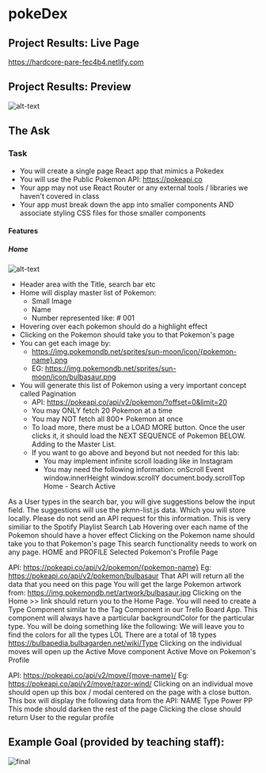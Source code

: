 # pokeDex

## Project Results: Live Page
https://hardcore-pare-fec4b4.netlify.com

## Project Results: Preview
![alt-text](playlistDemoVid.gif)

## The Ask

### Task
- You will create a single page React app that mimics a Pokedex
- You will use the Public Pokemon API: https://pokeapi.co
- Your app may not use React Router or any external tools / libraries we haven't covered in class
- Your app must break down the app into smaller components AND associate styling CSS files for those smaller components


#### Features

##### Home

![alt-text](./pokedex/src/assets/photos/TaskGoal1.jpg)

- Header area with the Title, search bar etc
- Home will display master list of Pokemon:
  - Small Image
  - Name
  - Number represented like: # 001
- Hovering over each pokemon should do a highlight effect
- Clicking on the Pokemon should take you to that Pokemon's page
- You can get each image by:
  - https://img.pokemondb.net/sprites/sun-moon/icon/{pokemon-name}.png
  - EG: https://img.pokemondb.net/sprites/sun-moon/icon/bulbasaur.png
- You will generate this list of Pokemon using a very important concept called Pagination
  - API: https://pokeapi.co/api/v2/pokemon/?offset=0&limit=20
  - You may ONLY fetch 20 Pokemon at a time
  - You may NOT fetch all 800+ Pokemon at once
  - To load more, there must be a LOAD MORE button. Once the user clicks it, it should load the NEXT SEQUENCE of Pokemon  BELOW. Adding to the Master List.
  - If you want to go above and beyond but not needed for this lab:
    - You may implement infinite scroll loading like in Instagram
    - You may need the following information:
onScroll Event
window.innerHeight 
window.scrollY
document.body.scrollTop
Home - Search Active


As a User types in the search bar, you will give suggestions below the input field.
The suggestions will use the pkmn-list.js data. Which you will store locally. Please do not send an API request for this information.
This is very similiar to the Spotify Playlist Search Lab
Hovering over each name of the Pokemon should have a hover effect
Clicking on the Pokemon name should take you to that Pokemon's page
This search functionality needs to work on any page. HOME and PROFILE
Selected Pokemon's Profile Page


API: https://pokeapi.co/api/v2/pokemon/{pokemon-name}
Eg: https://pokeapi.co/api/v2/pokemon/bulbasaur
That API will return all the data that you need on this page
You will get the large Pokemon artwork from:
https://img.pokemondb.net/artwork/bulbasaur.jpg
Clicking on the Home >> link should return you to the Home Page.
You will need to create a Type Component similar to the Tag Component in our Trello Board App.
This component will always have a particular backgroundColor for the particular type.
You will be doing something like the following:
<Type name='Grass' /> <Type name='Poison' />
We will leave you to find the colors for all the types LOL
There are a total of 18 types
https://bulbapedia.bulbagarden.net/wiki/Type
Clicking on the individual moves will open up the Active Move component
Active Move on Pokemon's Profile


API: https://pokeapi.co/api/v2/move/{move-name}/
Eg: https://pokeapi.co/api/v2/move/razor-wind/
Clicking on an individual move should open up this box / modal centered on the page with a close button.
This box will display the following data from the API:
NAME
Type
Power
PP
This mode should darken the rest of the page
Clicking the close should return User to the regular profile
## Example Goal (provided by teaching staff):
![final](spotify_playlist_final.png)


